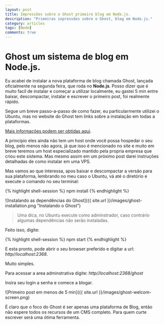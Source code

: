 ```yaml
---
layout: post
title: Impressões sobre o Ghost primeiro blog em Node.js.
description: "Primeiras inpressões sobre o Ghost, blog em Node.js."
category: articles
tags: [Node]
comments: true  
---
```


# Ghost um sistema de blog em Node.js.
Eu acabei de instalar a nova plataforma de blog chamada Ghost, lançada oficialmente na segunda feira, que roda no **Node.js**.
Posso dizer que é muito facíl de instalar e começar a utilizar localmente, eu gastei 5 min entre baixar, descompactar, instalar e escrever o primeiro post, foi realmente rápido.

Segue um breve passo-a-passo de como fazer, eu particularmente utilizei o Ubuntu, mas no website do Ghost tem links sobre a instalação em todas a plataformas.

[Mais informações podem ser obtidas aqui](http://docs.ghost.org/installation/).

A principio eles ainda não tem um host onde você possa hospedar o seu blog, pelo menos não agora, já que isso é mencionado no site e muito em breve teremos um host especializado mantido pela propria empresa que criou este sistema. Mas mesmo assim em um próximo post darei instruções detalhadas de como instalar em uma VPS.

Mas vamos ao que interessa, apos baixar e descompactar a versão para sua plataforma, lembrando no meu caso o Ubuntu, vá até o diretório e execute o comando no seu terminal:

{% highlight shell-session %}
	npm install
{% endhighlight %}

![Instalando as dependências do Ghost]({{ site.url }}/images/ghost-installation.png "Instalando o Ghost")

>Uma dica, no Ubuntu execute como adminstrador, caso contrário algumas dependências não serão instaladas.

Feito isso, digite:

{% highlight shell-session %}
	npm start
{% endhighlight %}

E esta pronto, pode abrir o seu browser preferido e digitar a url: _http//localhost:2368_.

Muito simples.

Para acessar a area adminstrativa digite: _http//localhost:2368/ghost_

Insira seu login a senha e comece a blogar.

![Primeiro post em menos de 5 min]({{ site.url }}/images/ghost-welcom-screen.png)

É claro que o foco do Ghost é ser apenas uma plataforma de Blog, então não espere todos os recursos de um CMS completo.
Para quem curte escrever será uma ótima ferramenta.
